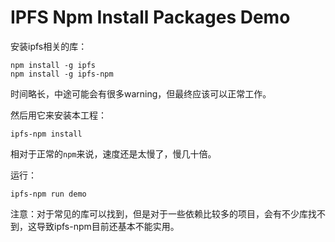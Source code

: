 IPFS Npm Install Packages Demo
==============================

安装ipfs相关的库：

```
npm install -g ipfs
npm install -g ipfs-npm
```

时间略长，中途可能会有很多warning，但最终应该可以正常工作。

然后用它来安装本工程：

```
ipfs-npm install
```

相对于正常的`npm`来说，速度还是太慢了，慢几十倍。

运行：

```
ipfs-npm run demo
```

注意：对于常见的库可以找到，但是对于一些依赖比较多的项目，会有不少库找不到，这导致ipfs-npm目前还基本不能实用。
